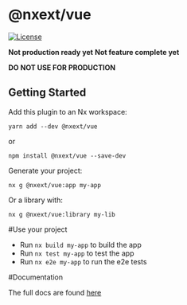 # @nxext/vue
[![License](https://img.shields.io/npm/l/@nxext/svelte.svg?style=flat-square)]()

**Not production ready yet**
**Not feature complete yet**

**DO NOT USE FOR PRODUCTION**

## Getting Started

Add this plugin to an Nx workspace:

```
yarn add --dev @nxext/vue
```

or

```
npm install @nxext/vue --save-dev
```

Generate your project:

```
nx g @nxext/vue:app my-app
```

Or a library with:

```
nx g @nxext/vue:library my-lib
```

#Use your project

* Run ``nx build my-app`` to build the app
* Run ``nx test my-app`` to test the app
* Run ``nx e2e my-app`` to run the e2e tests

#Documentation

The full docs are found [here](https://nxext.dev/docs/vue/overview)

